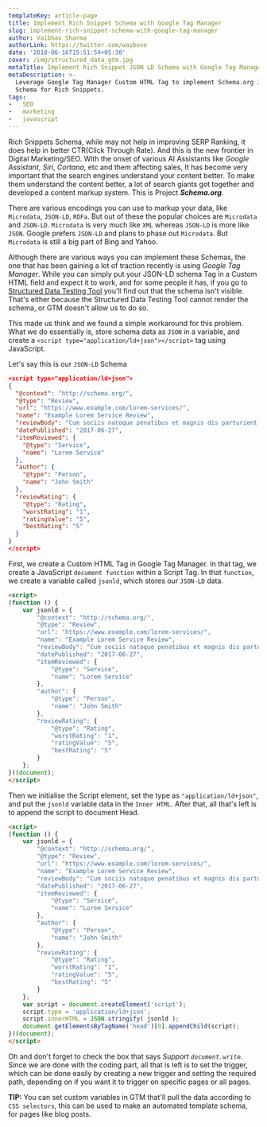 ```yaml
---
templateKey: article-page
title: Implement Rich Snippet Schema with Google Tag Manager
slug: implement-rich-snippet-schema-with-google-tag-manager
author: Vaibhav Sharma
authorLink: https://twitter.com/waybove
date: '2018-06-16T15:51:54+05:30'
cover: /img/structured_data_gtm.jpg
metaTitle: Implement Rich Snippet JSON LD Schema with Google Tag Manager
metaDescription: >-
  Leverage Google Tag Manager Custom HTML Tag to implement Schema.org JSON-LD
  Schema for Rich Snippets.
tags:
-   SEO
-   marketing
-   javascript
---
```

Rich Snippets Schema, while may not help in improving SERP Ranking, it does help in better CTR(Click Through Rate). And this is the new frontier in Digital Marketing/SEO. With the onset of various AI Assistants like _Google Assistant_, _Siri_, _Cortana_, etc and them affecting sales, It has become very important that the search engines understand your content better. To make them understand the content better, a lot of search giants got together and developed a content markup system. This is Project **_Schema.org_**.

There are various encodings you can use to markup your data, like `Microdata`, `JSON-LD`, `RDFa`. But out of these the popular choices are `Microdata` and `JSON-LD`. `Microdata` is very much like `XML` whereas `JSON-LD` is more like `JSON`. Google prefers `JSON-LD` and plans to phase out `Microdata`. But `Microdata` is still a big part of Bing and Yahoo.

Although there are various ways you can implement these Schemas, the one that has been gaining a lot of traction recently is using _Google Tag Manager_. While you can simply put your JSON-LD schema Tag in a Custom HTML field and expect it to work, and for some people it has, if you go to [Structured Data Testing Tool](https://search.google.com/structured-data/testing-tool/) you'll find out that the schema isn't visible. That's either because the Structured Data Testing Tool cannot render the schema, or GTM doesn't allow us to do so.

This made us think and we found a simple workaround for this problem. What we do essentially is, store schema data as `JSON` in a variable, and create a `<script type="application/ld+json"></script>` tag using JavaScript.

Let's say this is our `JSON-LD` Schema

```json
<script type="application/ld+json">
{
  "@context": "http://schema.org/",
  "@type": "Review",
  "url": "https://www.example.com/lorem-services/",
  "name": "Example Lorem Service Review",
  "reviewBody": "Cum sociis natoque penatibus et magnis dis parturient montes, nascetur ridiculus mus. Aenean eu leo quam. Pellentesque ornare sem lacinia quam venenatis vestibulum. Sed posuere consectetur est at lobortis. Cras mattis consectetur purus sit amet fermentum.",
  "datePublished": "2017-06-27",
  "itemReviewed": {
    "@type": "Service",
    "name": "Lorem Service"
  },
  "author": {
    "@type": "Person",
    "name": "John Smith"
  },
  "reviewRating": {
    "@type": "Rating",
    "worstRating": "1",
    "ratingValue": "5",
    "bestRating": "5"
  }
}
</script>
```

First, we create a Custom HTML Tag in Google Tag Manager. In that tag, we create a JavaScript `document function` within a Script Tag. In that `function`, we create a variable called `jsonld`, which stores our `JSON-LD` data.

```html
<script>
(function () {
    var jsonld = {
        "@context": "http://schema.org/",
        "@type": "Review",
        "url": "https://www.example.com/lorem-services/",
        "name": "Example Lorem Service Review",
        "reviewBody": "Cum sociis natoque penatibus et magnis dis parturient montes, nascetur ridiculus mus. Aenean eu leo quam. Pellentesque ornare sem lacinia quam venenatis vestibulum. Sed posuere consectetur est at lobortis. Cras mattis consectetur purus sit amet fermentum.",
        "datePublished": "2017-06-27",
        "itemReviewed": {
            "@type": "Service",
            "name": "Lorem Service"
        },
        "author": {
            "@type": "Person",
            "name": "John Smith"
        },
        "reviewRating": {
            "@type": "Rating",
            "worstRating": "1",
            "ratingValue": "5",
            "bestRating": "5"
        }
    };
})(document);
</script>
```

Then we initialise the Script element, set the type as `"application/ld+json"`, and put the `jsonld` variable data in the  `Inner HTML`. After that, all that's left is to append the script to document Head.

```html
<script>
(function () {
    var jsonld = {
        "@context": "http://schema.org/",
        "@type": "Review",
        "url": "https://www.example.com/lorem-services/",
        "name": "Example Lorem Service Review",
        "reviewBody": "Cum sociis natoque penatibus et magnis dis parturient montes, nascetur ridiculus mus. Aenean eu leo quam. Pellentesque ornare sem lacinia quam venenatis vestibulum. Sed posuere consectetur est at lobortis. Cras mattis consectetur purus sit amet fermentum.",
        "datePublished": "2017-06-27",
        "itemReviewed": {
            "@type": "Service",
            "name": "Lorem Service"
        },
        "author": {
            "@type": "Person",
            "name": "John Smith"
        },
        "reviewRating": {
            "@type": "Rating",
            "worstRating": "1",
            "ratingValue": "5",
            "bestRating": "5"
        }
    };
    var script = document.createElement('script');
    script.type = 'application/ld+json';
    script.innerHTML = JSON.stringify( jsonld );
    document.getElementsByTagName('head')[0].appendChild(script);
})(document);
</script>
```

Oh and don't forget to check the box that says _Support `document.write`_.
Since we are done with the coding part, all that is left is to set the trigger, which can be done easily by creating a new trigger and setting the required path, depending on if you want it to trigger on specific pages or all pages.

**TIP:** You can set custom variables in GTM that'll pull the data according to `CSS selectors`, this can be used to make an automated template schema, for pages like blog posts.
